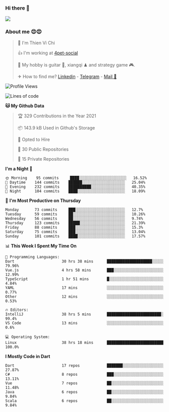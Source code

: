 ### Hi there 👋
![](https://media1.tenor.com/images/9aa4aee77151757a310fcdb4b8fd2a0a/tenor.gif?itemid=12671405)

### About me 😍😍

> 🙎 I'm Thien Vi Chi
> 
> 👍 I'm working at [4pet-social](https://github.com/4pet-social)
>
> 🥞 My hobby is guitar 🎸, xiangqi ♟ and strategy game 🎮.
> 
> ✈ How to find me? [Linkedin](https://www.linkedin.com/in/tvc12/) - [Telegram](https://t.me/yeutham212) - [Mail 📧](mailto:meomeocf98@gmail.com)
> 

<!--START_SECTION:waka-->
![Profile Views](http://img.shields.io/badge/Profile%20Views-6-blue)

![Lines of code](https://img.shields.io/badge/From%20Hello%20World%20I%27ve%20Written-731303%20lines%20of%20code-blue)

**🐱 My Github Data** 

> 🏆 329 Contributions in the Year 2021
 > 
> 📦 143.9 kB Used in Github's Storage 
 > 
> 💼 Opted to Hire
 > 
> 📜 30 Public Repositories 
 > 
> 🔑 15 Private Repositories  
 > 
**I'm a Night 🦉** 

```text
🌞 Morning    95 commits     ████░░░░░░░░░░░░░░░░░░░░░   16.52% 
🌆 Daytime    144 commits    ██████░░░░░░░░░░░░░░░░░░░   25.04% 
🌃 Evening    232 commits    ██████████░░░░░░░░░░░░░░░   40.35% 
🌙 Night      104 commits    ████░░░░░░░░░░░░░░░░░░░░░   18.09%

```
📅 **I'm Most Productive on Thursday** 

```text
Monday       73 commits     ███░░░░░░░░░░░░░░░░░░░░░░   12.7% 
Tuesday      59 commits     ██░░░░░░░░░░░░░░░░░░░░░░░   10.26% 
Wednesday    56 commits     ██░░░░░░░░░░░░░░░░░░░░░░░   9.74% 
Thursday     123 commits    █████░░░░░░░░░░░░░░░░░░░░   21.39% 
Friday       88 commits     ███░░░░░░░░░░░░░░░░░░░░░░   15.3% 
Saturday     75 commits     ███░░░░░░░░░░░░░░░░░░░░░░   13.04% 
Sunday       101 commits    ████░░░░░░░░░░░░░░░░░░░░░   17.57%

```


📊 **This Week I Spent My Time On** 

```text
💬 Programming Languages: 
Dart                     30 hrs 38 mins      ████████████████████░░░░░   79.96% 
Vue.js                   4 hrs 58 mins       ███░░░░░░░░░░░░░░░░░░░░░░   12.99% 
TypeScript               1 hr 51 mins        █░░░░░░░░░░░░░░░░░░░░░░░░   4.84% 
YAML                     17 mins             ░░░░░░░░░░░░░░░░░░░░░░░░░   0.77% 
Other                    12 mins             ░░░░░░░░░░░░░░░░░░░░░░░░░   0.53%

🔥 Editors: 
IntelliJ                 38 hrs 5 mins       ████████████████████████░   99.4% 
VS Code                  13 mins             ░░░░░░░░░░░░░░░░░░░░░░░░░   0.6%

💻 Operating System: 
Linux                    38 hrs 18 mins      █████████████████████████   100.0%

```

**I Mostly Code in Dart** 

```text
Dart                     17 repos            ███████░░░░░░░░░░░░░░░░░░   27.87% 
C#                       8 repos             ███░░░░░░░░░░░░░░░░░░░░░░   13.11% 
Vue                      7 repos             ██░░░░░░░░░░░░░░░░░░░░░░░   11.48% 
Java                     6 repos             ██░░░░░░░░░░░░░░░░░░░░░░░   9.84% 
Scala                    6 repos             ██░░░░░░░░░░░░░░░░░░░░░░░   9.84%

```



<!--END_SECTION:waka-->